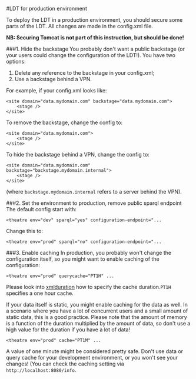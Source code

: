 #LDT for production environment

To deploy the LDT in a production environment, you should secure some parts of the LDT. All changes are made in the config.xml file.

**NB: Securing Tomcat is not part of this instruction, but should be done!**

###1. Hide the backstage
You probably don't want a public backstage (or your users could change the configuration of the LDT!). You have two options:

1. Delete any reference to the backstage in your config.xml;
2. Use a backstage behind a VPN.

For example, if your config.xml looks like:

	<site domain="data.mydomain.com" backstage="data.mydomain.com">
		<stage />
	</site>

To remove the backstage, change the config to:

	<site domain="data.mydomain.com">
		<stage />
	</site>

To hide the backstage behind a VPN, change the config to:

	<site domain="data.mydomain.com" backstage="backstage.mydomain.internal">
		<stage />
	</site>

(where `backstage.mydomain.internal` refers to a server behind the VPN).

###2. Set the environment to production, remove public sparql endpoint
The default config start with:

	<theatre env="dev" sparql="yes" configuration-endpoint="...

Change this to:

	<theatre env="prod" sparql="no" configuration-endpoint="...

###3. Enable caching
In production, you probably won't change the configuration itself, so you might want to enable caching of the configuration:

	<theatre env="prod" querycache="PT1H" ...

Please look into [xmlduration](http://www.w3.org/TR/xmlschema-2#duration) how to specify the cache duration.`PT1H` specifies a one hour cache.

If your data itself is static, you might enable caching for the data as well. In a scenario where you have a lot of concurrent users and a small amount of static data, this is a good practice. Please note that the amount of memory is a function of the duration multiplied by the amount of data, so don't use a high value for the duration if you have a lot of data!

	<theatre env="prod" cache="PT1M" ...

A value of one minute might be considered pretty safe. Don't use data or query cache for your development environment, or you won't see your changes! (You can check the caching setting via `http://localhost:8080/info`.